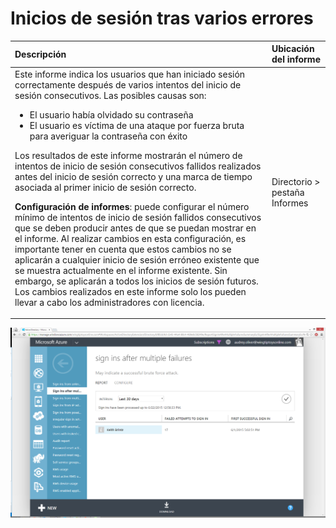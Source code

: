 <properties
	pageTitle="Inicios de sesión tras varios errores"
	description="Un informe que indica los usuarios que han iniciado sesión correctamente después de varios intentos del inicio de sesión consecutivos."
	services="active-directory"
	documentationCenter=""
	authors="kenhoff"
	manager="ilanas"
	editor=""/>

<tags
	ms.service="active-directory"
	ms.workload="identity"
	ms.tgt_pltfrm="na"
	ms.devlang="na"
	ms.topic="article"
	ms.date="07/01/2015"
	ms.author="kenhoff"/>

# Inicios de sesión tras varios errores

| Descripción | Ubicación del informe |
| :-------------     | :-------        |
| Este informe indica los usuarios que han iniciado sesión correctamente después de varios intentos del inicio de sesión consecutivos. Las posibles causas son: <ul><li>El usuario había olvidado su contraseña</li><li>El usuario es víctima de una ataque por fuerza bruta para averiguar la contraseña con éxito</li></ul><p>Los resultados de este informe mostrarán el número de intentos de inicio de sesión consecutivos fallidos realizados antes del inicio de sesión correcto y una marca de tiempo asociada al primer inicio de sesión correcto.</p><p><b>Configuración de informes</b>: puede configurar el número mínimo de intentos de inicio de sesión fallidos consecutivos que se deben producir antes de que se puedan mostrar en el informe. Al realizar cambios en esta configuración, es importante tener en cuenta que estos cambios no se aplicarán a cualquier inicio de sesión erróneo existente que se muestra actualmente en el informe existente. Sin embargo, se aplicarán a todos los inicios de sesión futuros. Los cambios realizados en este informe solo los pueden llevar a cabo los administradores con licencia. | Directorio > pestaña Informes |

![Inicios de sesión tras varios errores](./media/active-directory-reporting-sign-ins-after-multiple-failures/signInsAfterMultipleFailures.PNG)

<!---HONumber=August15_HO6-->